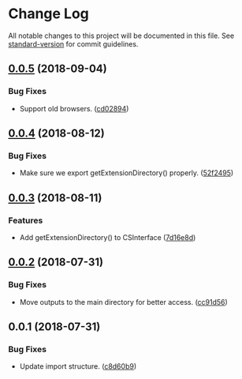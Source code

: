 # Change Log

All notable changes to this project will be documented in this file. See [standard-version](https://github.com/conventional-changelog/standard-version) for commit guidelines.

<a name="0.0.5"></a>
## [0.0.5](https://github.com/sammarks/cep-lib/compare/v0.0.4...v0.0.5) (2018-09-04)


### Bug Fixes

* Support old browsers. ([cd02894](https://github.com/sammarks/cep-lib/commit/cd02894))



<a name="0.0.4"></a>
## [0.0.4](https://github.com/sammarks/cep-lib/compare/v0.0.3...v0.0.4) (2018-08-12)


### Bug Fixes

* Make sure we export getExtensionDirectory() properly. ([52f2495](https://github.com/sammarks/cep-lib/commit/52f2495))



<a name="0.0.3"></a>
## [0.0.3](https://github.com/sammarks/cep-lib/compare/v0.0.2...v0.0.3) (2018-08-11)


### Features

* Add getExtensionDirectory() to CSInterface ([7d16e8d](https://github.com/sammarks/cep-lib/commit/7d16e8d))



<a name="0.0.2"></a>
## [0.0.2](https://github.com/sammarks/cep-lib/compare/v0.0.1...v0.0.2) (2018-07-31)


### Bug Fixes

* Move outputs to the main directory for better access. ([cc91d56](https://github.com/sammarks/cep-lib/commit/cc91d56))



<a name="0.0.1"></a>
## 0.0.1 (2018-07-31)


### Bug Fixes

* Update import structure. ([c8d60b9](https://github.com/sammarks/cep-lib/commit/c8d60b9))
